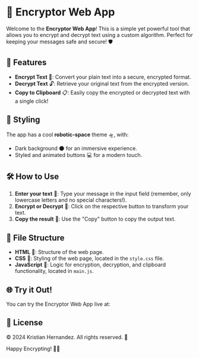 # 🔐 Encryptor Web App

Welcome to the **Encryptor Web App**! This is a simple yet powerful tool that allows you to encrypt and decrypt text using a custom algorithm. Perfect for keeping your messages safe and secure! 🛡️

## 🚀 Features

- **Encrypt Text** 🔏: Convert your plain text into a secure, encrypted format.
- **Decrypt Text** 🔓: Retrieve your original text from the encrypted version.
- **Copy to Clipboard** 📋: Easily copy the encrypted or decrypted text with a single click!

## 🎨 Styling

The app has a cool **robotic-space** theme 🛸, with:

- Dark background 🌑 for an immersive experience.
- Styled and animated buttons 💻 for a modern touch.

## 🛠️ How to Use

1. **Enter your text** 💬: Type your message in the input field (remember, only lowercase letters and no special characters!).
2. **Encrypt or Decrypt** 🔄: Click on the respective button to transform your text.
3. **Copy the result** 📄: Use the "Copy" button to copy the output text.

## 📂 File Structure

- **HTML** 📄: Structure of the web page.
- **CSS** 🎨: Styling of the web page, located in the `style.css` file.
- **JavaScript** 📝: Logic for encryption, decryption, and clipboard functionality, located in `main.js`.

## 🌐 Try it Out!

You can try the Encryptor Web App live at: 

## 📜 License

© 2024 Kristian Hernandez. All rights reserved. 🌟

Happy Encrypting! 🔐🚀
